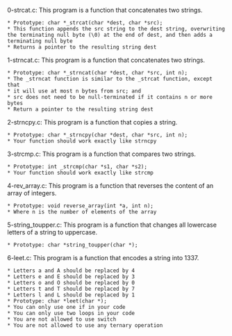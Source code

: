 0-strcat.c: This program is a function that concatenates two strings.

	* Prototype: char *_strcat(char *dest, char *src);
	* This function appends the src string to the dest string, overwriting the terminating null byte (\0) at the end of dest, and then adds a terminating null byte
	* Returns a pointer to the resulting string dest

1-strncat.c: This program is a function that concatenates two strings.

	* Prototype: char *_strncat(char *dest, char *src, int n);
	* The _strncat function is similar to the _strcat function, except that
	* it will use at most n bytes from src; and
	* src does not need to be null-terminated if it contains n or more bytes
	* Return a pointer to the resulting string dest

2-strncpy.c: This program is a function that copies a string.

	* Prototype: char *_strncpy(char *dest, char *src, int n);
	* Your function should work exactly like strncpy

3-strcmp.c: This program is a function that compares two strings.

	* Prototype: int _strcmp(char *s1, char *s2);
	* Your function should work exactly like strcmp

4-rev_array.c: This program is a function that reverses the content of an array of integers.

	* Prototype: void reverse_array(int *a, int n);
	* Where n is the number of elements of the array

5-string_toupper.c: This program is a function that changes all lowercase letters of a string to uppercase.

	* Prototype: char *string_toupper(char *);

6-leet.c: This program is a function that encodes a string into 1337.

	* Letters a and A should be replaced by 4
	* Letters e and E should be replaced by 3
	* Letters o and O should be replaced by 0
	* Letters t and T should be replaced by 7
	* Letters l and L should be replaced by 1
	* Prototype: char *leet(char *);
	* You can only use one if in your code
	* You can only use two loops in your code
	* You are not allowed to use switch
	* You are not allowed to use any ternary operation
